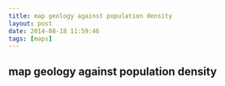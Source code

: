```yaml
---
title: map geology against population density
layout: post
date: 2014-08-18 11:59:46
tags: [maps]
---
```

## map geology against population density

